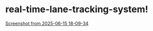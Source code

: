 # real-time-lane-tracking-system!

[Screenshot from 2025-06-15 18-09-34](https://github.com/user-attachments/assets/03fd11d7-7574-4b44-b27b-bf6cf8a60ae0)

